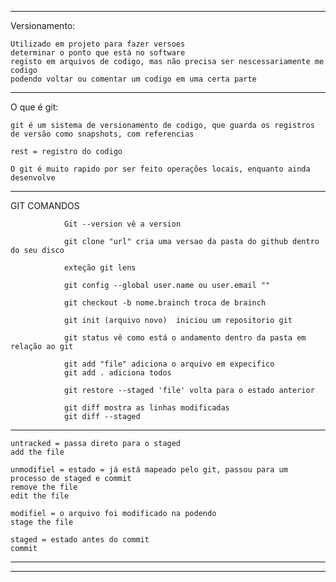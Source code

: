 
_______________________________________________________________________________

Versionamento:

	Utilizado em projeto para fazer versoes
	determinar o ponto que está no software 
	registo em arquivos de codigo, mas não precisa ser nescessariamente me codigo
	podendo voltar ou comentar um codigo em uma certa parte 
--------------------------------------------------------------
O que é git:

	git é um sistema de versionamento de codigo, que guarda os registros de versão como snapshots, com referencias

	rest = registro do codigo 

	O git é muito rapido por ser feito operações locais, enquanto ainda desenvolve

--------------------------------------------------------------
GIT COMANDOS

				Git --version vê a version

				git clone "url" cria uma versao da pasta do github dentro do seu disco 

				exteção git lens

				git config --global user.name ou user.email ""

				git checkout -b nome.brainch troca de brainch

				git init (arquivo novo)  iniciou um repositorio git

				git status vê como está o andamento dentro da pasta em relação ao git

				git add "file" adiciona o arquivo em expecifico 
				git add . adiciona todos

				git restore --staged 'file' volta para o estado anterior

				git diff mostra as linhas modificadas 
				git diff --staged 
				
				
				
--------------------------------------------------------------

	untracked = passa direto para o staged
	add the file

	unmodifiel = estado = já está mapeado pelo git, passou para um processo de staged e commit
	remove the file
	edit the file

	modifiel = o arquivo foi modificado na podendo
	stage the file

	staged = estado antes do commit
	commit 
 
-------------------------------------------------------------



-------------------------------------------------------------
